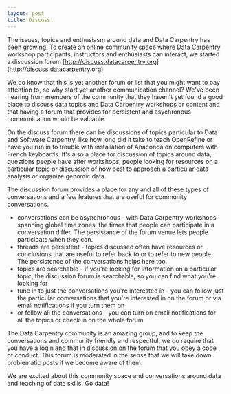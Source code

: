 ```yaml
---
layout: post
title: Discuss!
---
```


The issues, topics and enthusiasm around data and Data Carpentry has been
growing. To create an online community space where Data Carpentry workshop participants,
instructors and enthusiasts can interact, we started a discussion forum
[http://discuss.datacarpentry.org](http://discuss.datacarpentry.org)

We do know that this is yet another forum or list that you might want to
pay attention to, so why start yet another communication channel? We've
been hearing from members of the community that they haven't yet found a good
place to discuss data topics and Data Carpentry workshops or content and that having
a forum that provides for persistent and asychronous communication would be
valuable.

On the discuss forum there can be discussions of topics particular to Data and Software Carpentry,
like how long did it take to teach OpenRefine or have you run in to trouble
with installation of Anaconda on computers with French keyboards. It's also
a place for discussion of topics around data, questions people have after workshops,
people looking for resources on a particular topic or discussion of how best
to approach a particular data analysis or organize genomic data.

The discussion forum provides a place for any and all of these types of conversations
and a few features that are useful for community conversations.
- conversations can be asynchronous - with Data Carpentry workshops spanning global time
zones, the times that people can participate in a conversation differ. The persistance
of the forum venue lets people participate when they can.
- threads are persistent - topics discussed often have resources or conclusions
that are useful to refer back to or to refer to new people. The persistence of
the conversations helps here too.
- topics are searchable - if you're looking for information on a particular topic,
the discussion forum is searchable, so you can find what you're looking for
- tune in to just the conversations you're interested in - you can follow just
the particular conversations that you're interested in on the forum or via email
notifications if you turn them on
- or follow all the conversations - you can turn on email notifications for
all the topics or check in on the whole forum

The Data Carpentry community is an amazing group, and to keep the conversations
and community friendly and respectful, we do require that you have a login and
that in discussion on the forum that you obey a code of conduct.
This forum is moderated in the
sense that we will take down problematic posts if we become aware of them.

We are excited about this community space and conversations around data and teaching
of data skills. Go data!
